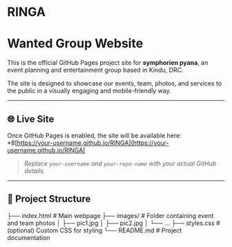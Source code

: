 # RINGA
# Wanted Group Website

This is the official GitHub Pages project site for **symphorien pyana**, an event planning and entertainment group based in Kindu, DRC.

The site is designed to showcase our events, team, photos, and services to the public in a visually engaging and mobile-friendly way.

---

## 🌐 Live Site

Once GitHub Pages is enabled, the site will be available here:  
*8[https://your-username.github.io/RINGA](https://your-username.github.io/RINGA)  
> _Replace `your-username` and `your-repo-name` with your actual GitHub details._

---

## 📁 Project Structure

├── index.html # Main webpage
├── images/ # Folder containing event and team photos
│ ├── pic1.jpg
│ ├── pic2.jpg
│ └── ...
├── styles.css # (optional) Custom CSS for styling
└── README.md # Project documentation
